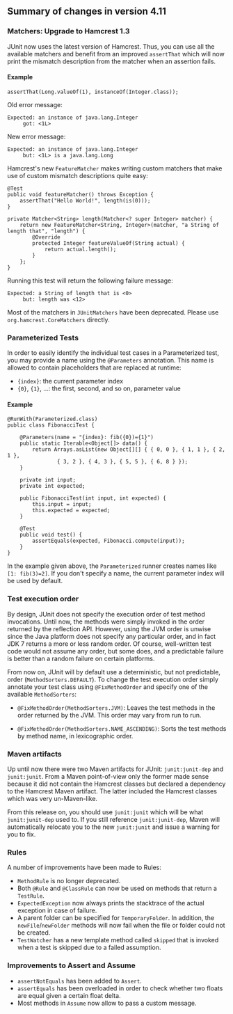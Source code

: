 ## Summary of changes in version 4.11

### Matchers: Upgrade to Hamcrest 1.3

JUnit now uses the latest version of Hamcrest. Thus, you can use all the available matchers and benefit from an improved `assertThat` which will now print the mismatch description from the matcher when an assertion fails.

#### Example

    assertThat(Long.valueOf(1), instanceOf(Integer.class));

Old error message:

    Expected: an instance of java.lang.Integer
         got: <1L>

New error message:

    Expected: an instance of java.lang.Integer
         but: <1L> is a java.lang.Long

Hamcrest's new `FeatureMatcher` makes writing custom matchers that make use of custom mismatch descriptions quite easy:

	@Test
	public void featureMatcher() throws Exception {
		assertThat("Hello World!", length(is(0)));
	}

	private Matcher<String> length(Matcher<? super Integer> matcher) {
		return new FeatureMatcher<String, Integer>(matcher, "a String of length that", "length") {
			@Override
			protected Integer featureValueOf(String actual) {
				return actual.length();
			}
		};
	}

Running this test will return the following failure message:

    Expected: a String of length that is <0>
         but: length was <12>


Most of the matchers in `JUnitMatchers` have been deprecated. Please use `org.hamcrest.CoreMatchers` directly.

### Parameterized Tests

In order to easily identify the individual test cases in a Parameterized test, you may provide a name using the `@Parameters` annotation. This name is allowed to contain placeholders that are replaced at runtime:

* `{index}`: the current parameter index
* `{0}`, `{1}`, …: the first, second, and so on, parameter value

#### Example

    @RunWith(Parameterized.class)
    public class FibonacciTest {
    
    	@Parameters(name = "{index}: fib({0})={1}")
    	public static Iterable<Object[]> data() {
    		return Arrays.asList(new Object[][] { { 0, 0 }, { 1, 1 }, { 2, 1 },
    				{ 3, 2 }, { 4, 3 }, { 5, 5 }, { 6, 8 } });
    	}
    
    	private int input;
    	private int expected;
    
    	public FibonacciTest(int input, int expected) {
    		this.input = input;
    		this.expected = expected;
    	}
    
    	@Test
    	public void test() {
    		assertEquals(expected, Fibonacci.compute(input));
    	}
    }

In the example given above, the `Parameterized` runner creates names like `[1: fib(3)=2]`. If you don't specify a name, the current parameter index will be used by default.

### Test execution order

By design, JUnit does not specify the execution order of test method invocations. Until now, the methods were simply invoked in the order returned by the reflection API. However, using the JVM order is unwise since the Java platform does not specify any particular order, and in fact JDK 7 returns a more or less random order. Of course, well-written test code would not assume any order, but some does, and a predictable failure is better than a random failure on certain platforms.

From now on, JUnit will by default use a deterministic, but not predictable, order (`MethodSorters.DEFAULT`). To change the test execution order simply annotate your test class using `@FixMethodOrder` and specify one of the available `MethodSorters`:

* `@FixMethodOrder(MethodSorters.JVM)`: Leaves the test methods in the order returned by the JVM. This order may vary from run to run.

* `@FixMethodOrder(MethodSorters.NAME_ASCENDING)`: Sorts the test methods by method name, in lexicographic order.

### Maven artifacts

Up until now there were two Maven artifacts for JUnit: `junit:junit-dep` and `junit:junit`. From a Maven point-of-view only the former made sense because it did not contain the Hamcrest classes but declared a dependency to the Hamcrest Maven artifact. The latter included the Hamcrest classes which was very un-Maven-like.

From this release on, you should use `junit:junit` which will be what `junit:junit-dep` used to. If you still reference `junit:junit-dep`, Maven will automatically relocate you to the new `junit:junit` and issue a warning for you to fix.

### Rules

A number of improvements have been made to Rules:

* `MethodRule` is no longer deprecated.
* Both `@Rule` and `@ClassRule` can now be used on methods that return a `TestRule`.
* `ExpectedException` now always prints the stacktrace of the actual exception in case of failure.
* A parent folder can be specified for `TemporaryFolder`. In addition, the `newFile`/`newFolder` methods will now fail when the file or folder could not be created.
* `TestWatcher` has a new template method called `skipped` that is invoked when a test is skipped due to a failed assumption.

### Improvements to Assert and Assume

* `assertNotEquals` has been added to `Assert`.
* `assertEquals` has been overloaded in order to check whether two floats are equal given a certain float delta.
* Most methods in `Assume` now allow to pass a custom message.

